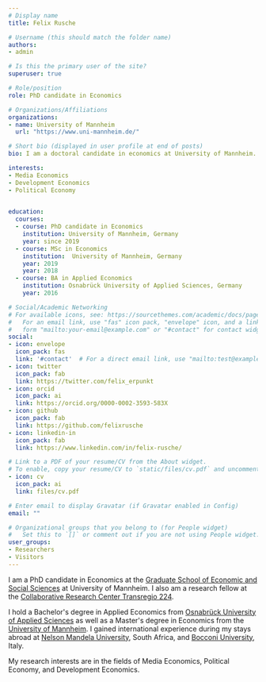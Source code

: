 ```yaml
---
# Display name
title: Felix Rusche

# Username (this should match the folder name)
authors:
- admin

# Is this the primary user of the site?
superuser: true

# Role/position
role: PhD candidate in Economics

# Organizations/Affiliations
organizations:
- name: University of Mannheim
  url: "https://www.uni-mannheim.de/"

# Short bio (displayed in user profile at end of posts)
bio: I am a doctoral candidate in economics at University of Mannheim. My main research interests are Media Economics, Political Economy, and Development Economics.

interests:
- Media Economics
- Development Economics
- Political Economy
 

education:
  courses:
  - course: PhD candidate in Economics
    institution: University of Mannheim, Germany
    year: since 2019
  - course: MSc in Economics
    institution:  University of Mannheim, Germany
    year: 2019  
    year: 2018  
  - course: BA in Applied Economics
    institution: Osnabrück University of Applied Sciences, Germany
    year: 2016

# Social/Academic Networking
# For available icons, see: https://sourcethemes.com/academic/docs/page-builder/#icons
#   For an email link, use "fas" icon pack, "envelope" icon, and a link in the
#   form "mailto:your-email@example.com" or "#contact" for contact widget.
social:
- icon: envelope
  icon_pack: fas
  link: '#contact'  # For a direct email link, use "mailto:test@example.org".
- icon: twitter
  icon_pack: fab
  link: https://twitter.com/felix_erpunkt
- icon: orcid
  icon_pack: ai
  link: https://orcid.org/0000-0002-3593-583X
- icon: github
  icon_pack: fab
  link: https://github.com/felixrusche
- icon: linkedin-in
  icon_pack: fab
  link: https://www.linkedin.com/in/felix-rusche/

# Link to a PDF of your resume/CV from the About widget.
# To enable, copy your resume/CV to `static/files/cv.pdf` and uncomment the lines below.
- icon: cv
  icon_pack: ai
  link: files/cv.pdf

# Enter email to display Gravatar (if Gravatar enabled in Config)
email: ""

# Organizational groups that you belong to (for People widget)
#   Set this to `[]` or comment out if you are not using People widget.
user_groups:
- Researchers
- Visitors
---
```


I am a PhD candidate in Economics at the [Graduate School of Economic and Social Sciences](https://www.uni-mannheim.de/gess/programs/cdse/our-students/2019/felix-rusche/) at  University of Mannheim. I also am a research fellow at the [Collaborative Research Center Transregio 224](https://www.crctr224.de/en/people/crc-members/rusche-felix).

I hold a Bachelor's degree in Applied Economics from [Osnabrück University of Applied Sciences](https://www.hs-osnabrueck.de/en/) as well as a Master's degree in Economics from the [University of Mannheim](https://www.uni-mannheim.de/). I gained international experience during my stays abroad at [Nelson Mandela University](https://www.mandela.ac.za/), South Africa, and [Bocconi University](https://www.unibocconi.eu/wps/wcm/connect/Bocconi/SitoPubblico_EN/Navigation+Tree/Home/), Italy.

My research interests are in the fields of Media Economics, Political Economy, and Development Economics.
